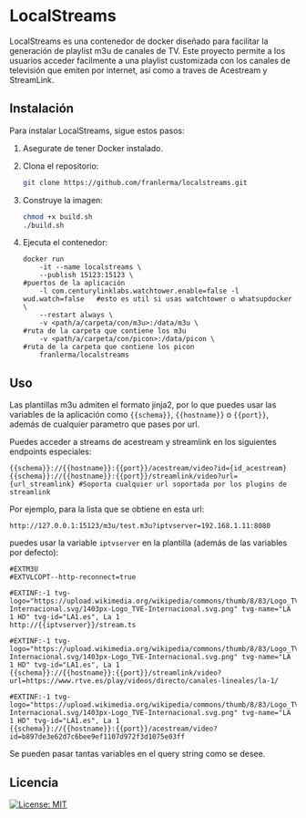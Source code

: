 # LocalStreams

LocalStreams es una contenedor de docker diseñado para facilitar la generación de playlist m3u de canales de TV. Este proyecto permite a los usuarios acceder facilmente a una playlist customizada con los canales de televisión que emiten por internet, así como a traves de Acestream y StreamLink.

## Instalación

Para instalar LocalStreams, sigue estos pasos:

1. Asegurate de tener Docker instalado.

2. Clona el repositorio:
    ```bash
    git clone https://github.com/franlerma/localstreams.git
    ```
3. Construye la imagen:
    ```bash
    chmod +x build.sh
    ./build.sh
    ```
4. Ejecuta el contenedor:
    ```
    docker run 
        -it --name localstreams \
        --publish 15123:15123 \                                             #puertos de la aplicación
        -l com.centurylinklabs.watchtower.enable=false -l wud.watch=false   #esto es util si usas watchtower o whatsupdocker \
        --restart always \
        -v <path/a/carpeta/con/m3u>:/data/m3u \                             #ruta de la carpeta que contiene los m3u
        -v <path/a/carpeta/con/picon>:/data/picon \                         #ruta de la carpeta que contiene los picon
        franlerma/localstreams
    ```

## Uso

Las plantillas m3u admiten el formato jinja2, por lo que puedes usar las variables de la aplicación como `{{schema}}`, `{{hostname}}` o `{{port}}`, además de cualquier parametro que pases por url. 

Puedes acceder a streams de acestream y streamlink en los siguientes endpoints especiales:

    {{schema}}://{{hostname}}:{{port}}/acestream/video?id={id_acestream}
    {{schema}}://{{hostname}}:{{port}}/streamlink/video?url={url_streamlink} #Soporta cualquier url soportada por los plugins de streamlink

Por ejemplo, para la lista que se obtiene en esta url:

    http://127.0.0.1:15123/m3u/test.m3u?iptvserver=192.168.1.11:8080

puedes usar la variable `iptvserver` en la plantilla (además de las variables por defecto):

    #EXTM3U
    #EXTVLCOPT--http-reconnect=true

    #EXTINF:-1 tvg-logo="https://upload.wikimedia.org/wikipedia/commons/thumb/8/83/Logo_TVE-Internacional.svg/1403px-Logo_TVE-Internacional.svg.png" tvg-name="LA 1 HD" tvg-id="LA1.es", La 1
    http://{{iptvserver}}/stream.ts

    #EXTINF:-1 tvg-logo="https://upload.wikimedia.org/wikipedia/commons/thumb/8/83/Logo_TVE-Internacional.svg/1403px-Logo_TVE-Internacional.svg.png" tvg-name="LA 1 HD" tvg-id="LA1.es", La 1
    {{schema}}://{{hostname}}:{{port}}/streamlink/video?url=https://www.rtve.es/play/videos/directo/canales-lineales/la-1/

    #EXTINF:-1 tvg-logo="https://upload.wikimedia.org/wikipedia/commons/thumb/8/83/Logo_TVE-Internacional.svg/1403px-Logo_TVE-Internacional.svg.png" tvg-name="LA 1 HD" tvg-id="LA1.es", La 1
    {{schema}}://{{hostname}}:{{port}}/acestream/video?id=b897de3e62d7c6bee9ef1107d972f3d1075e03ff

Se pueden pasar tantas variables en el query string como se desee.

## Licencia
[![License: MIT](https://img.shields.io/badge/License-MIT-yellow.svg)](https://opensource.org/licenses/MIT)